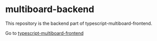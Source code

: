 # multiboard-backend

This repository is the backend part of typescript-multiboard-frontend.

Go to [typescript-multiboard-frontend](https://github.com/WoojinJeonkr/Study-collection/tree/main/multiboard-front)
